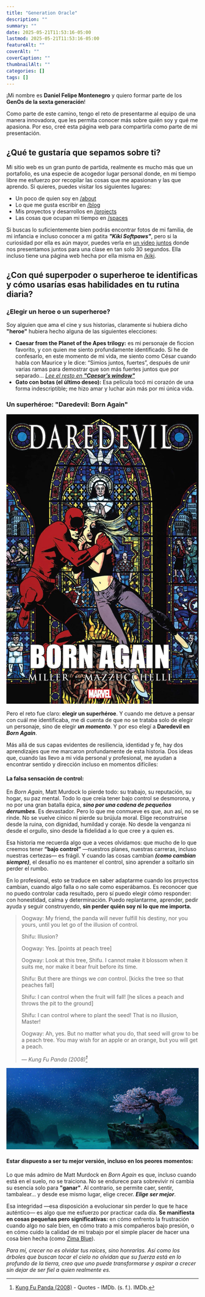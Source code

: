 ```yaml
---
title: "Generation Oracle"
description: ""
summary: ""
date: 2025-05-21T11:53:16-05:00
lastmod: 2025-05-21T11:53:16-05:00
featureAlt: ""
coverAlt: ""
coverCaption: ""
thumbnailAlt: ""
categories: []
tags: []
---
```


¡Mi nombre es **Daniel Felipe Montenegro** y quiero formar parte de los **GenOs de la sexta generación**!

Como parte de este camino, tengo el reto de presentarme al equipo de una manera innovadora, que les permita conocer más sobre quién soy y qué me apasiona. Por eso, creé esta página web para compartirla como parte de mi presentación.

## ¿Qué te gustaría que sepamos sobre ti?

Mi sitio web es un gran punto de partida, realmente es mucho más que un portafolio, es una especie de acogedor lugar personal donde, en mi tiempo libre me esfuerzo por recopilar las cosas que me apasionan y las que aprendo. Si quieres, puedes visitar los siguientes lugares:

- Un poco de quien soy en [/about](https://montenegrodanielfelipe.com/about/)
- Lo que me gusta escribir en [/blog](https://montenegrodanielfelipe.com/blog/)
- Mis proyectos y desarrollos en [/projects](https://montenegrodanielfelipe.com/projects/)
- Las cosas que ocupan mi tiempo en [/spaces](https://montenegrodanielfelipe.com/spaces/)

Si buscas lo suficientemente bien podrás encontrar fotos de mi familia, de mi infancia e incluso conocer a mi gatita ***"Kiki Softpaws"***, pero si la curiosidad por ella es aún mayor, puedes verla en [un video juntos](https://www.youtube.com/watch?v=iKpvrb9Xufw) donde nos presentamos juntos para una clase en tan solo 30 segundos. Ella incluso tiene una página web hecha por ella misma en [/kiki](https://montenegrodanielfelipe.com/kiki/). 

## ¿Con qué superpoder o superheroe te identificas y cómo usarías esas habilidades en tu rutina diaria?

### ¿Elegir un heroe o un superheroe?

Soy alguien que ama el cine y sus historias, claramente si hubiera dicho **"heroe"** hubiera hecho alguna de las siguientes elecciones:
- **Caesar from the Planet of the Apes trilogy:** es mi personaje de ficcion favorito, y con quien me siento profundamente identificado. Si he de confesarlo, en este momento de mi vida, me siento como César cuando habla con Maurice y le dice: “Simios juntos, fuertes”, después de unir varias ramas para demostrar que son más fuertes juntos que por separado... [*Lee el resto en **"Caesar’s window"***](https://montenegrodanielfelipe.com/about/#caesars-window)
- **Gato con botas (el último deseo):** Esa película tocó mi corazón de una forma indescriptible; me hizo amar y luchar aún más por mi única vida.

### Un superhéroe: "Daredevil: Born Again"

![Dardevil](img/daredevil.jpg)

Pero el reto fue claro: **elegir un superhéroe**. Y cuando me detuve a pensar con cuál me identificaba, me di cuenta de que no se trataba solo de elegir un personaje, sino de elegir ***un momento***. Y por eso elegí a **Daredevil en *Born Again***.

Más allá de sus capas evidentes de resiliencia, identidad y fe, hay dos aprendizajes que me marcaron profundamente de esta historia. Dos ideas que, cuando las llevo a mi vida personal y profesional, me ayudan a encontrar sentido y dirección incluso en momentos difíciles:

#### La falsa sensación de control:
En *Born Again*, Matt Murdock lo pierde todo: su trabajo, su reputación, su hogar, su paz mental. Todo lo que creía tener bajo control se desmorona, y no por una gran batalla épica, ***sino por una cadena de pequeños derrumbes***. Es devastador. Pero lo que me conmueve es que, aun así, no se rinde. No se vuelve cínico ni pierde su brújula moral. Elige reconstruirse desde la ruina, con dignidad, humildad y coraje. No desde la venganza ni desde el orgullo, sino desde la fidelidad a lo que cree y a quien es.

Esa historia me recuerda algo que a veces olvidamos: que mucho de lo que creemos tener **“bajo control”** —nuestros planes, nuestras carreras, incluso nuestras certezas— es frágil. Y cuando las cosas cambian ***(como cambian siempre)***, el desafío no es mantener el control, sino aprender a soltarlo sin perder el rumbo.

En lo profesional, esto se traduce en saber adaptarme cuando los proyectos cambian, cuando algo falla o no sale como esperábamos. Es reconocer que no puedo controlar cada resultado, pero sí puedo elegir cómo responder: con honestidad, calma y determinación. Puedo replantarme, aprender, pedir ayuda y seguir construyendo, **sin perder quién soy ni lo que me importa.**

> Oogway: My friend, the panda will never fulfill his destiny, nor you yours, until you let go of the illusion of control.
> 
> Shifu: Illusion?
> 
> Oogway: Yes. [points at peach tree]
> 
> Oogway: Look at this tree, Shifu. I cannot make it blossom when it suits me, nor make it bear fruit before its time.
> 
> Shifu: But there are things we *can* control. [kicks the tree so that peaches fall]
> 
> Shifu: I can control when the fruit will fall! [he slices a peach and throws the pit to the ground]
> 
> Shifu: I can control where to plant the seed! That is no illusion, Master!
> 
> Oogway: Ah, yes. But no matter what you do, that seed will grow to be a peach tree. You may wish for an apple or an orange, but you will get a peach.
> 
> — <cite>Kung Fu Panda (2008)[^1]</cite>

[^1]: [Kung Fu Panda (2008)](https://www.imdb.com/title/tt0441773/quotes/) - Quotes - IMDb. (s. f.). IMDb.

![Oogway](img/oogway.jpg)

#### Estar dispuesto a ser tu mejor versión, incluso en los peores momentos:
Lo que más admiro de Matt Murdock en *Born Again* es que, incluso cuando está en el suelo, no se traiciona. No se endurece para sobrevivir ni cambia su esencia solo para **"ganar"**. Al contrario, se permite caer, sentir, tambalear... y desde ese mismo lugar, elige crecer. ***Elige ser mejor***.

Esa integridad —esa disposición a evolucionar sin perder lo que te hace auténtico— es algo que me esfuerzo por practicar cada día. **Se manifiesta en cosas pequeñas pero significativas:** en cómo enfrento la frustración cuando algo no sale bien, en cómo trato a mis compañeros bajo presión, o en cómo cuido la calidad de mi trabajo por el simple placer de hacer una cosa bien hecha (como [Zima Blue](https://montenegrodanielfelipe.com/blog/zima-blue/)).

*Para mí, crecer no es olvidar tus raíces, sino honrarlas. Así como los árboles que buscan tocar el cielo no olvidan que su fuerza está en lo profundo de la tierra, creo que uno puede transformarse y aspirar a crecer sin dejar de ser fiel a quien realmente es.*
